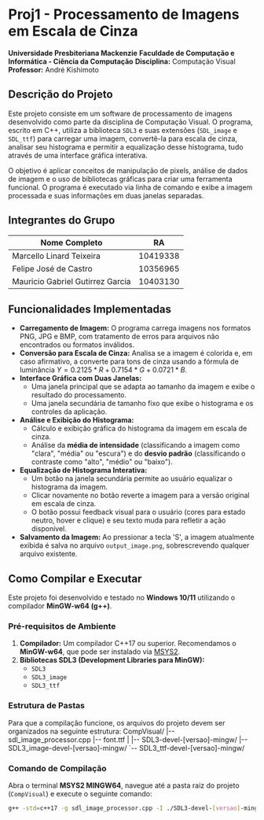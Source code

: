 # Proj1 - Processamento de Imagens em Escala de Cinza

**Universidade Presbiteriana Mackenzie** **Faculdade de Computação e Informática - Ciência da Computação** **Disciplina:** Computação Visual  
**Professor:** André Kishimoto

## Descrição do Projeto

Este projeto consiste em um software de processamento de imagens desenvolvido como parte da disciplina de Computação Visual. O programa, escrito em C++, utiliza a biblioteca `SDL3` e suas extensões (`SDL_image` e `SDL_ttf`) para carregar uma imagem, convertê-la para escala de cinza, analisar seu histograma e permitir a equalização desse histograma, tudo através de uma interface gráfica interativa.

O objetivo é aplicar conceitos de manipulação de pixels, análise de dados de imagem e o uso de bibliotecas gráficas para criar uma ferramenta funcional. O programa é executado via linha de comando e exibe a imagem processada e suas informações em duas janelas separadas.

## Integrantes do Grupo

| Nome Completo                      | RA       |
| ---------------------------------- | -------- |
| Marcello Linard Teixeira           | 10419338 |
| Felipe José de Castro              | 10356965 |
| Mauricio Gabriel Gutirrez Garcia   | 10403130 |

## Funcionalidades Implementadas

* **Carregamento de Imagem:** O programa carrega imagens nos formatos PNG, JPG e BMP, com tratamento de erros para arquivos não encontrados ou formatos inválidos.
* **Conversão para Escala de Cinza:** Analisa se a imagem é colorida e, em caso afirmativo, a converte para tons de cinza usando a fórmula de luminância $Y=0.2125*R+0.7154*G+0.0721*B$.
* **Interface Gráfica com Duas Janelas:**
    * Uma janela principal que se adapta ao tamanho da imagem e exibe o resultado do processamento.
    * Uma janela secundária de tamanho fixo que exibe o histograma e os controles da aplicação.
* **Análise e Exibição do Histograma:**
    * Cálculo e exibição gráfica do histograma da imagem em escala de cinza.
    * Análise da **média de intensidade** (classificando a imagem como "clara", "média" ou "escura") e do **desvio padrão** (classificando o contraste como "alto", "médio" ou "baixo").
* **Equalização de Histograma Interativa:**
    * Um botão na janela secundária permite ao usuário equalizar o histograma da imagem.
    * Clicar novamente no botão reverte a imagem para a versão original em escala de cinza.
    * O botão possui feedback visual para o usuário (cores para estado neutro, hover e clique) e seu texto muda para refletir a ação disponível.
* **Salvamento da Imagem:** Ao pressionar a tecla 'S', a imagem atualmente exibida é salva no arquivo `output_image.png`, sobrescrevendo qualquer arquivo existente.

## Como Compilar e Executar

Este projeto foi desenvolvido e testado no **Windows 10/11** utilizando o compilador **MinGW-w64 (g++)**.

### Pré-requisitos de Ambiente
1.  **Compilador:** Um compilador C++17 ou superior. Recomendamos o **MinGW-w64**, que pode ser instalado via [MSYS2](https://www.msys2.org/).
2.  **Bibliotecas SDL3 (Development Libraries para MinGW):**
    * `SDL3`
    * `SDL3_image`
    * `SDL3_ttf`

### Estrutura de Pastas
Para que a compilação funcione, os arquivos do projeto devem ser organizados na seguinte estrutura:
CompVisual/
|-- sdl_image_processor.cpp
|-- font.ttf
|
|-- SDL3-devel-[versao]-mingw/
|-- SDL3_image-devel-[versao]-mingw/
`-- SDL3_ttf-devel-[versao]-mingw/

### Comando de Compilação
Abra o terminal **MSYS2 MINGW64**, navegue até a pasta raiz do projeto (`CompVisual`) e execute o seguinte comando:

```bash
g++ -std=c++17 -g sdl_image_processor.cpp -I ./SDL3-devel-[versao]-mingw/x86_64-w64-mingw32/include -I ./SDL3_image-devel-[versao]-mingw/x86_64-w64-mingw32/include -I ./SDL3_ttf-devel-[versao]-mingw/x86_64-w64-mingw32/include -L ./SDL3-devel-[versao]-mingw/x86_64-w64-mingw32/lib -L ./SDL3_image-devel-[versao]-mingw/x86_64-w64-mingw32/lib -L ./SDL3_ttf-devel-[versao]-mingw/x86_64-w64-mingw32/lib -o programa.exe -lmingw32 -lSDL3 -lSDL3_image -lSDL3_ttf
